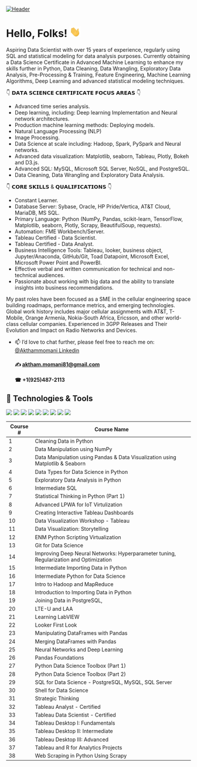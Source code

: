
[![Header](https://user-images.githubusercontent.com/67468718/103374869-7cd35180-4a8d-11eb-8235-db9ad21d8f9b.JPG "Header")](https://linkedin.com/in/akthammomani/)

# Hello, Folks! <img src="https://raw.githubusercontent.com/akthammomani/akthammomani/master/wave.gif" width="30px">



Aspiring Data Scientist with over 15 years of experience, regularly using SQL and statistical modeling for data analysis purposes. Currently obtaining a Data Science Certificate in Advanced Machine Learning to enhance my skills further in Python, Data Cleaning, Data Wrangling, Exploratory Data Analysis, Pre-Processing & Training, Feature Engineering, Machine Learning Algorithms, Deep Learning and advanced statistical modeling techniques.

👇 𝗗𝗔𝗧𝗔 𝗦𝗖𝗜𝗘𝗡𝗖𝗘 𝗖𝗘𝗥𝗧𝗜𝗙𝗜𝗖𝗔𝗧𝗘 𝗙𝗢𝗖𝗨𝗦 𝗔𝗥𝗘𝗔𝗦 👇
  * Advanced time series analysis.
  * Deep learning, including: Deep learning Implementation and Neural network architectures.
  * Production machine learning methods: Deploying models.
  * Natural Language Processing (NLP)
  * Image Processing.
  * Data Science at scale including: Hadoop, Spark, PySpark and Neural networks.
  * Advanced data visualization: Matplotlib, seaborn, Tableau, Plotly, Bokeh and D3.js.
  * Advanced SQL: MySQL, Microsoft SQL Server, NoSQL, and PostgreSQL.
  * Data Cleaning, Data Wrangling and Exploratory Data Analysis.

👇 𝗖𝗢𝗥𝗘 𝗦𝗞𝗜𝗟𝗟𝗦 & 𝗤𝗨𝗔𝗟𝗜𝗙𝗜𝗖𝗔𝗧𝗜𝗢𝗡𝗦 👇
  * Constant Learner.
  * Database Server: Sybase, Oracle, HP Pride/Vertica, AT&T Cloud, MariaDB, MS SQL.
  * Primary Language: Python (NumPy, Pandas, scikit-learn, TensorFlow, Matplotlib, seaborn, Plotly, Scrapy, BeautifulSoup, requests).
  * Automation: FME Workbench/Server.
  * Tableau Certified - Data Scientist.
  * Tableau Certified - Data Analyst.
  * Business Intelligence Tools: Tableau, looker, business object, Jupyter/Anaconda, GitHub/Git, Toad Datapoint, Microsoft Excel, Microsoft Power Point and PowerBI.
  * Effective verbal and written communication for technical and non-technical audiences.
  * Passionate about working with big data and the ability to translate insights into business recommendations.

My past roles have been focused as a SME in the cellular engineering space building roadmaps, performance metrics, and emerging technologies. Global work history includes major cellular assignments with AT&T, T-Mobile, Orange Armenia, Nokia-South Africa, Ericsson, and other world-class cellular companies. Experienced in 3GPP Releases and Their Evolution and Impact on Radio Networks and Devices.


- 📫 I’d love to chat further, please feel free to reach me on: <a href="https://linkedin.com/in/akthammomani">@Akthammomani Linkedin</a> 
     #### ✍ aktham.momani81@gmail.com
     #### ☎ +1(925)487-2113

<!--
**akthammomani/akthammomani** is a ✨ _special_ ✨ repository because its `README.md` (this file) appears on your GitHub profile.

Here are some ideas to get you started:


- 🌱 I’m currently learning ...
- 👯 I’m looking to collaborate on ...
- 🤔 I’m looking for help with ...
- 💬 Ask me about ...
- 📫 How to reach me: ...
- 😄 Pronouns: ...
- ⚡ Fun fact: ...
-->

## 🔧 Technologies & Tools

![](https://img.shields.io/badge/Code-Python-informational?style=flat&logo=python&logoColor=white&color=2bbc8a)
![](https://img.shields.io/badge/Tools-PostgreSQL-informational?style=flat&logo=postgresql&logoColor=white&color=2bbc8a)
![](https://img.shields.io/badge/Tools-NoSQL-informational?style=flat&logo=nosql&logoColor=white&color=2bbc8a)
![](https://img.shields.io/badge/Tools-MySQL-informational?style=flat&logo=mysql&logoColor=white&color=2bbc8a)
![](https://img.shields.io/badge/Tools-MicrosoftSQLserver-informational?style=flat&logo=MicrosoftSQLserver&logoColor=white&color=2bbc8a)
![](https://img.shields.io/badge/Tools-Tableau-informational?style=flat&logo=tableau&logoColor=white&color=2bbc8a)
![](https://img.shields.io/badge/Tools-Jupyter-informational?style=flat&logo=jupyter&logoColor=white&color=2bbc8a)
![](https://img.shields.io/badge/OS-Linux-informational?style=flat&logo=linux&logoColor=white&color=2bbc8a)
![](https://img.shields.io/badge/Shell-Bash-informational?style=flat&logo=gnu-bash&logoColor=white&color=2bbc8a)


| Course # | Course Name  |
| --- | --- |
| 1 | Cleaning Data in Python |
| 2 | Data Manipulation using NumPy |
| 3 | Data Manipulation using Pandas & Data Visualization using Matplotlib & Seaborn |
| 4 | Data Types for Data Science in Python |
| 5 | Exploratory Data Analysis in Python |
| 6 | Intermediate SQL |
| 7 | Statistical Thinking in Python (Part 1) |
| 8 | Advanced LPWA for IoT Virtulization |
| 9 | Creating Interactive Tableau Dashboards |
| 10 | Data Visualization Workshop - Tableau |
| 11 | Data Visualization: Storytelling |
| 12 | ENM Python Scripting Virtualization |
| 13 | Git for Data Science |
| 14 | Improving Deep Neural Networks: Hyperparameter tuning, Regularization and Optimization |
| 15 | Intermediate Importing Data in Python |
| 16 | Intermediate Python for Data Science |
| 17 | Intro to Hadoop and MapReduce |
| 18 | Introduction to Importing Data in Python |
| 19 | Joining Data in PostgreSQL, |
| 20 | LTE-U and LAA |
| 21 | Learning LabVIEW |
| 22 | Looker First Look |
| 23 | Manipulating DataFrames with Pandas |
| 24 | Merging DataFrames with Pandas |
| 25 | Neural Networks and Deep Learning |
| 26 | Pandas Foundations |
| 27 | Python Data Science Toolbox (Part 1) |
| 28 | Python Data Science Toolbox (Part 2) |
| 29 | SQL for Data Science - PostgreSQL, MySQL, SQL Server |
| 30 | Shell for Data Science |
| 31 | Strategic Thinking |
| 32 | Tableau Analyst - Certified |
| 33 | Tableau Data Scientist - Certified |
| 34 | Tableau Desktop I: Fundamentals |
| 35 | Tableau Desktop II: Intermediate |
| 36 | Tableau Desktop III: Advanced |
| 37 | Tableau and R for Analytics Projects |
| 38 | Web Scraping in Python Using Scrapy |




